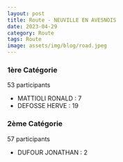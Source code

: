 ```yaml
---
layout: post
title: Route - NEUVILLE EN AVESNOIS
date: 2023-04-29
category: Route
tags: Route
image: assets/img/blog/road.jpeg
---
```


### 1ère Catégorie
53 participants
- MATTIOLI RONALD : 7
- DEFOSSE HERVE : 19

### 2ème Catégorie
57 participants
- DUFOUR JONATHAN : 2
